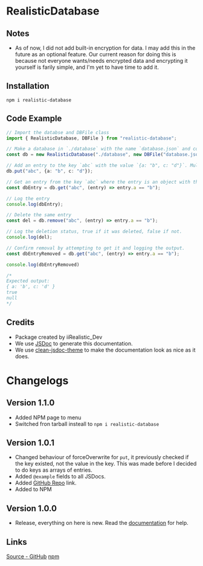 # RealisticDatabase

## Notes

- As of now, I did not add built-in encryption for data. I may add this in the future as an optional feature. Our current reason for doing this is because not everyone wants/needs encrypted data and encrypting it yourself is farily simple, and I'm yet to have time to add it.

## Installation
`npm i realistic-database`

## Code Example 
```typescript
// Import the databse and DBFile class
import { RealisticDatabase, DBFile } from "realistic-database";

// Make a database in `./database` with the name `database.json` and content `{}`
const db = new RealisticDatabase("./database", new DBFile("database.json","{}"));

// Add an entry to the key `abc` with the value `{a: "b", c: "d"}`. Multiple entries can exist under one key.
db.put("abc", {a: "b", c: "d"});

// Get an entry from the key `abc` where the entry is an object with the property `a` set to `"b"`.
const dbEntry = db.get("abc", (entry) => entry.a == "b");

// Log the entry
console.log(dbEntry);

// Delete the same entry
const del = db.remove("abc", (entry) => entry.a == "b");

// Log the deletion status, true if it was deleted, false if not.
console.log(del);

// Confirm removal by attempting to get it and logging the output.
const dbEntryRemoved = db.get("abc", (entry) => entry.a == "b");

console.log(dbEntryRemoved)

/*
Expected output:
{ a: 'b', c: 'd' }
true
null
*/
```

## Credits

- Package created by iiRealistic_Dev
- We use [JSDoc](https://jsdoc.app/) to generate this documentation.
- We use [clean-jsdoc-theme](https://github.com/ankitskvmdam/clean-jsdoc-theme) to make the documentation look as nice as it does.

# Changelogs
## Version 1.1.0
- Added NPM page to menu
- Switched fron tarball insteall to `npm i realistic-database`

## Version 1.0.1
- Changed behaviour of forceOverwrite for `put`, it previously checked if the key existed, not the value in the key. This was made before I decided to do keys as arrays of entries.
- Added `@example` fields to all JSDocs.
- Added [GitHub Repo](https://github.com/iiRealisticDev/realistic-database) link.
- Added to NPM

## Version 1.0.0

- Release, everything on here is new. Read the [documentation](https://iirealisticdev.github.io/realistic-database/index.html) for help.


## Links
[Source - GitHub](https://github.com/iiRealisticDev/realistic-database)
[npm](https://www.npmjs.com/package/realistic-database)